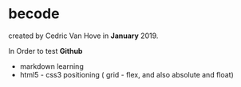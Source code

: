 # becode
created by Cedric Van Hove in __January__ 2019.  

In Order to test **Github**

  - markdown learning
  - html5 - css3 positioning ( grid - flex, and also absolute and float)
